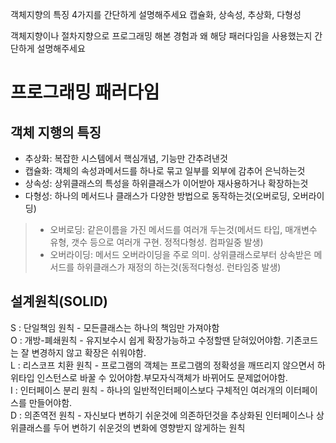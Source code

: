 객체지향의 특징 4가지를 간단하게 설명해주세요
캡슐화, 상속성, 추상화, 다형성

객체지향이나 절차지향으로 프로그래밍 해본 경험과 왜 해당 패러다임을 사용했는지 간단하게 설명해주세요
# 프로그래밍 패러다임

## 객체 지행의 특징
- 추상화: 복잡한 시스템에서 핵심개념, 기능만 간추려낸것
- 캡슐화: 객체의 속성과메서드를 하나로 묶고 일부를 외부에 감추어 은닉하는것
- 상속성: 상위클래스의 특성을 하위클래스가 이어받아 재사용하거나 확장하는것 
- 다형성: 하나의 메서드나 클래스가 다양한 방법으로 동작하는것(오버로딩, 오버라이딩)
> - 오버로딩: 같은이름을 가진 메서드를 여러개 두는것(메서드 타입, 매개변수 유형, 갯수 등으로 여러개 구현. 정적다형성. 컴파일중 발생)
> - 오버라이딩: 메서드 오버라이딩을 주로 의미. 상위클래스로부터 상속받은 메서드를 하위클래스가 재정의 하는것(동적다형성. 런타임중 발생)

## 설계원칙(SOLID)

S : 단일책임 원칙 - 모든클래스는 하나의 책임만 가져야함  
O : 개방-폐쇄원칙 - 유지보수시 쉽게 확장가능하고 수정할땐 닫혀있어야함. 기존코드는 잘 변경하지 않고 확장은 쉬워야함.  
L : 리스코프 치환 원칙 - 프로그램의 객체는 프로그램의 정확성을 깨뜨리지 않으면서 하위타입 인스턴스로 바꿀 수 있어야함.부모자식객체가 바뀌어도 문제없어야함.  
I : 인터페이스 분리 원칙 - 하나의 일반적인터페이스보다 구체적인 여러개의 이터페이스를 만들어야함.  
D : 의존역전 원칙 - 자신보다 변하기 쉬운것에 의존하던것을 추상화된 인터페이스나 상위클래스를 두어 변하기 쉬운것의 변화에 영향받지 않게하는 원칙  